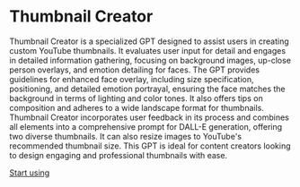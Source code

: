 # Thumbnail Creator

Thumbnail Creator is a specialized GPT designed to assist users in creating custom YouTube thumbnails. It evaluates user input for detail and engages in detailed information gathering, focusing on background images, up-close person overlays, and emotion detailing for faces. The GPT provides guidelines for enhanced face overlay, including size specification, positioning, and detailed emotion portrayal, ensuring the face matches the background in terms of lighting and color tones. It also offers tips on composition and adheres to a wide landscape format for thumbnails. Thumbnail Creator incorporates user feedback in its process and combines all elements into a comprehensive prompt for DALL-E generation, offering two diverse thumbnails. It can also resize images to YouTube's recommended thumbnail size. This GPT is ideal for content creators looking to design engaging and professional thumbnails with ease.

[Start using](https://chat.openai.com/g/g-le4naYhqg)